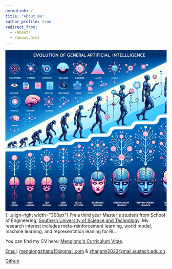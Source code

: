 ```yaml
---
permalink: /
title: "About me"
author_profile: true
redirect_from: 
  - /about/
  - /about.html
---
```


![aaai](/images/figureai.png){: .align-right width="300px"}
I'm a third year Master's student from School of Engineering, [Southern University of Science and Technology](https://www.sustech.edu.cn/). My research interest includes meta-reinforcement learning, world model, machine learning, and representation leaning for RL.

You can find my CV here: [Menglong's Curriculum Vitae](../assets/zml_CV.pdf).

[Email](menglongzhang15@gmail.com): menglongzhang15@gmail.com & zhangml2022@mail.sustech.edu.cn

[Github](https://github.com/SCI-I)


